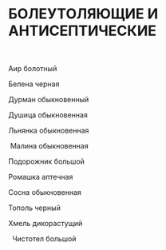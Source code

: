 # БОЛЕУТОЛЯЮЩИЕ И АНТИСЕПТИЧЕСКИЕ

 

Аир болотный

Белена черная

Дурман обыкновенный

Душица обыкновенная

Льнянка обыкновенная

 Малина обыкновенная

Подорожник большой

Ромашка аптечная

Сосна обыкновенная

Тополь черный

Хмель дикорастущий

  Чистотел большой  
   
 
